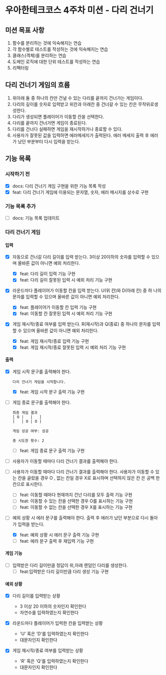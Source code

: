 # 우아한테크코스 4주차 미션 - 다리 건너기

## 미션 목표 사항

1. 함수를 분리하는 것에 익숙해지는 연습
2. 각 함수별로 테스트를 작성하는 것에 익숙해지는 연습
3. 클래스(객체)를 분리하는 연습
4. 도메인 로직에 대한 단위 테스트를 작성하는 연습
5. 리팩터링

## 다리 건너기 게임의 흐름

1. 위아래 둘 중 하나의 칸만 건널 수 있는 다리를 끝까지 건너가는 게임이다.
2. 다리의 길이를 숫자로 입력받고 위칸과 아래칸 중 건너갈 수 있는 칸은 무작위로생
   성한다.
3. 다리가 생성되면 플레이어가 이동할 칸을 선택한다.
4. 다리를 끝까지 건너가면 게임이 종료된다.
5. 다리를 건너다 실패하면 게임을 재시작하거나 종료할 수 있다.
6. 사용자가 잘못된 값을 입력하면 에러메세지가 출력된다. 에러 메세지 출력 후 에러
   가 났던 부분부터 다시 입력을 받는다.

## 기능 목록

### 시작하기 전

- [x] docs: 다리 건너기 게임 구현을 위한 기능 목록 작성
- [x] feat: 다리 건너기 게임에 이용되는 문자열, 숫자, 에러 메시지를 상수로 구현

### 기능 목록 추가

- [ ] docs: 기능 목록 업데이트

### 다리 건너기 게임

#### 입력

- [x] 자동으로 건너갈 다리 길이를 입력 받는다. 3이상 20이하의 숫자를 입력할 수
      있으며 올바른 값이 아니면 예외 처리한다.

  - [x] feat: 다리 길이 입력 기능 구현
  - [x] feat: 다리 길이 잘못된 입력 시 예외 처리 기능 구현

- [x] 라운드마다 플레이어가 이동할 칸을 입력 받는다. U(위 칸)와 D(아래 칸) 중 하
      나의 문자를 입력할 수 있으며 올바른 값이 아니면 예외 처리한다.

  - [x] feat: 플레이어가 이동할 칸 입력 기능 구현
  - [x] feat: 이동할 칸 잘못된 입력 시 예외 처리 기능 구현

- [x] 게임 재시작/종료 여부를 입력 받는다. R(재시작)과 Q(종료) 중 하나의 문자를
      입력할 수 있으며 올바른 값이 아니면 예외 처리한다.
  - [x] feat: 게임 재시작/종료 입력 기능 구현
  - [x] feat: 게임 재시작/종료 잘못된 입력 시 예외 처리 기능 구현

#### 출력

- [x] 게임 시작 문구를 출력해야 한다.

  ```
  다리 건너기 게임을 시작합니다.
  ```

  - [x] feat: 게임 시작 문구 출력 기능 구현

- [ ] 게임 종료 문구를 출력해야 한다.

  ```
  최종 게임 결과
  [ O |   |   ]
  [   | O | O ]

  게임 성공 여부: 성공

  총 시도한 횟수: 2
  ```

  - [ ] feat: 게임 종료 문구 출력 기능 구현

- [ ] 사용자가 이동할 때마다 다리 건너기 결과를 출력해야 한다.

- [ ] 사용자가 이동할 때마다 다리 건너기 결과를 출력해야 한다. 사용자가 이동할
      수 있는 칸을 골랐을 경우 O , 없는 칸일 경우 X로 표시하며 선택하지 않은 칸
      은 공백 한 칸으로 표시한다.

  - [ ] feat: 이동할 때마다 현재까지 건넌 다리를 모두 출력 기능 구현
  - [ ] feat: 이동할 수 있는 칸을 선택한 경우 O를 표시하는 기능 구현
  - [ ] feat: 이동할 수 없는 칸을 선택한 경우 X를 표시하는 기능 구현

- [ ] 예외 상황 시 에러 문구를 출력해야 한다. 출력 후 에러가 났던 부분으로 다시
      돌아가 입력을 받는다.
  - [x] feat: 예외 상황 시 에러 문구 출력 기능 구현
  - [ ] feat: 에러 문구 출력 후 재입력 기능 구현

#### 게임 기능

- [ ] 입력받은 다리 길이만큼 정답이 위,아래 랜덤인 다리를 생성한다.
  - [ ] feat:입력받은 다리 길이만큼 다리 생성 기능 구현

#### 예외 상황

- [x] 다리 길이를 입력받는 상황

  - 3 이상 20 이하의 숫자인지 확인한다
  - 자연수를 입력하였는지 확인한다

- [x] 라운드마다 플레이어가 입력한 칸을 입력받는 상황

  - 'U' 혹은 'D'를 입력하였는지 확인한다
  - 대문자인지 확인한다

- [x] 게임 재시작/종료 여부를 입력받는 상황
  - 'R' 혹은 'Q'를 입력하였는지 확인한다
  - 대문자인지 확인한다
